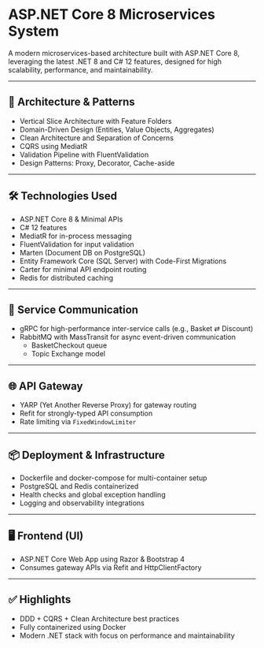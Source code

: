 # ASP.NET Core 8 Microservices System

A modern microservices-based architecture built with ASP.NET Core 8, leveraging the latest .NET 8 and C# 12 features, designed for high scalability, performance, and maintainability.

---

## 🧱 Architecture & Patterns

- Vertical Slice Architecture with Feature Folders
- Domain-Driven Design (Entities, Value Objects, Aggregates)
- Clean Architecture and Separation of Concerns
- CQRS using MediatR
- Validation Pipeline with FluentValidation
- Design Patterns: Proxy, Decorator, Cache-aside

---

## 🛠 Technologies Used

- ASP.NET Core 8 & Minimal APIs
- C# 12 features
- MediatR for in-process messaging
- FluentValidation for input validation
- Marten (Document DB on PostgreSQL)
- Entity Framework Core (SQL Server) with Code-First Migrations
- Carter for minimal API endpoint routing
- Redis for distributed caching

---

## 🔗 Service Communication

- gRPC for high-performance inter-service calls (e.g., Basket ⇄ Discount)
- RabbitMQ with MassTransit for async event-driven communication
  - BasketCheckout queue
  - Topic Exchange model

---

## 🌐 API Gateway

- YARP (Yet Another Reverse Proxy) for gateway routing
- Refit for strongly-typed API consumption
- Rate limiting via `FixedWindowLimiter`

---

## 📦 Deployment & Infrastructure

- Dockerfile and docker-compose for multi-container setup
- PostgreSQL and Redis containerized
- Health checks and global exception handling
- Logging and observability integrations

---

## 🖥️ Frontend (UI)

- ASP.NET Core Web App using Razor & Bootstrap 4
- Consumes gateway APIs via Refit and HttpClientFactory

---

## ✅ Highlights

- DDD + CQRS + Clean Architecture best practices
- Fully containerized using Docker
- Modern .NET stack with focus on performance and maintainability

